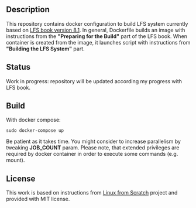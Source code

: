 ## Description

This repository contains docker configuration to build LFS system currently based on [LFS book version 8.1](http://www.linuxfromscratch.org/lfs/downloads/8.1/LFS-BOOK-8.1.pdf). In general, Dockerfile builds an image with instructions from the __"Preparing for the Build"__ part of the LFS book. When container is created from the image, it launches script with instructions from __"Building the LFS System"__ part.

## Status

Work in progress: repository will be updated according my progress with LFS book.

## Build

With docker compose:

    sudo docker-compose up

Be patient as it takes time. You might consider to increase parallelism by tweaking __JOB_COUNT__ param. Please note, that extended privileges are required by docker container in order to execute some commands (e.g. mount).

## License

This work is based on instructions from [Linux from Scratch](http://www.linuxfromscratch.org/lfs) project and provided with MIT license.
